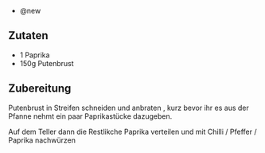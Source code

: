 - @new

## Zutaten
- 1 Paprika
- 150g Putenbrust

## Zubereitung
Putenbrust in Streifen schneiden und anbraten , kurz bevor ihr es aus der Pfanne nehmt ein paar Paprikastücke dazugeben.

Auf dem Teller dann die Restlikche Paprika verteilen und mit Chilli / Pfeffer / Paprika nachwürzen
